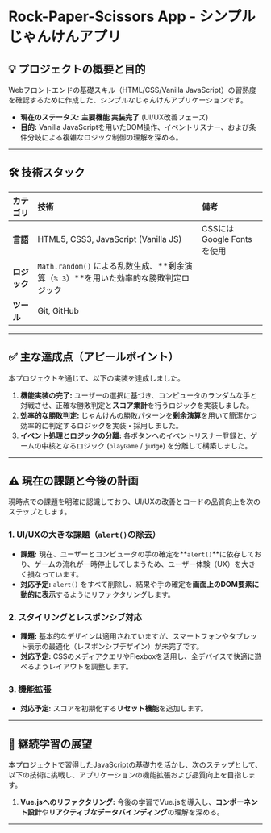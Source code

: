 # Rock-Paper-Scissors App - シンプルじゃんけんアプリ

## 💡 プロジェクトの概要と目的

Webフロントエンドの基礎スキル（HTML/CSS/Vanilla JavaScript）の習熟度を確認するために作成した、シンプルなじゃんけんアプリケーションです。

* **現在のステータス:** **主要機能 実装完了** (UI/UX改善フェーズ)
* **目的:** Vanilla JavaScriptを用いたDOM操作、イベントリスナー、および条件分岐による複雑なロジック制御の理解を深める。

---

## 🛠️ 技術スタック

| カテゴリ | 技術 | 備考 |
| :--- | :--- | :--- |
| **言語** | HTML5, CSS3, JavaScript (Vanilla JS) | CSSにはGoogle Fontsを使用 |
| **ロジック** | `Math.random()` による乱数生成、**剰余演算（`% 3`）**を用いた効率的な勝敗判定ロジック |
| **ツール** | Git, GitHub |

---

## ✅ 主な達成点（アピールポイント）

本プロジェクトを通じて、以下の実装を達成しました。

1.  **機能実装の完了:** ユーザーの選択に基づき、コンピュータのランダムな手と対戦させ、正確な勝敗判定と**スコア集計**を行うロジックを実装しました。
2.  **効率的な勝敗判定:** じゃんけんの勝敗パターンを**剰余演算**を用いて簡潔かつ効率的に判定するロジックを実装・採用しました。
3.  **イベント処理とロジックの分離:** 各ボタンへのイベントリスナー登録と、ゲームの中核となるロジック (`playGame` / `judge`) を分離して構築しました。

---

## ⚠️ 現在の課題と今後の計画

現時点での課題を明確に認識しており、UI/UXの改善とコードの品質向上を次のステップとします。

### 1. UI/UXの大きな課題（`alert()`の除去）

* **課題:** 現在、ユーザーとコンピュータの手の確定を**`alert()`**に依存しており、ゲームの流れが一時停止してしまうため、ユーザー体験（UX）を大きく損なっています。
* **対応予定:** `alert()` をすべて削除し、結果や手の確定を**画面上のDOM要素に動的に表示**するようにリファクタリングします。

### 2. スタイリングとレスポンシブ対応

* **課題:** 基本的なデザインは適用されていますが、スマートフォンやタブレット表示の最適化（レスポンシブデザイン）が未完了です。
* **対応予定:** CSSのメディアクエリやFlexboxを活用し、全デバイスで快適に遊べるようレイアウトを調整します。

### 3. 機能拡張

* **対応予定:** スコアを初期化する**リセット機能**を追加します。

---

## 🚀 継続学習の展望

本プロジェクトで習得したJavaScriptの基礎力を活かし、次のステップとして、以下の技術に挑戦し、アプリケーションの機能拡張および品質向上を目指します。

1.  **Vue.jsへのリファクタリング:** 今後の学習でVue.jsを導入し、**コンポーネント設計**や**リアクティブなデータバインディング**の理解を深める。

---
